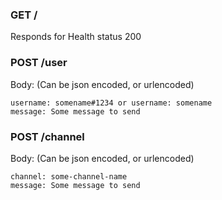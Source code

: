 ### GET /
Responds for Health status 200

### POST /user
Body: (Can be json encoded, or urlencoded)
```
username: somename#1234 or username: somename
message: Some message to send
```

### POST /channel
Body: (Can be json encoded, or urlencoded)
```
channel: some-channel-name
message: Some message to send
```
